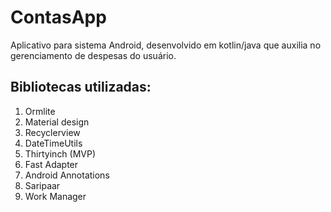 # ContasApp

Aplicativo para sistema Android, desenvolvido em kotlin/java que auxilia no gerenciamento de despesas do usuário.

## Bibliotecas utilizadas:
1. Ormlite
2. Material design
3. Recyclerview
4. DateTimeUtils
5. Thirtyinch (MVP)
6. Fast Adapter
7. Android Annotations
9. Saripaar
10. Work Manager
